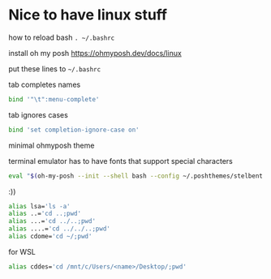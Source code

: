 # Nice to have linux stuff

how to reload bash 
`. ~/.bashrc`

install oh my posh
https://ohmyposh.dev/docs/linux


put these lines to `~/.bashrc`

tab completes names
```bash
bind '"\t":menu-complete'
```

tab ignores cases
```bash
bind 'set completion-ignore-case on'
```
minimal ohmyposh theme

terminal emulator has to have fonts that support special characters

```bash
eval "$(oh-my-posh --init --shell bash --config ~/.poshthemes/stelbent.minimal.omp.json)"
```

:))
```bash
alias lsa='ls -a'
alias ..='cd ..;pwd'
alias ...='cd ../..;pwd'
alias ....='cd ../../..;pwd'
alias cdome='cd ~/;pwd'
```
for WSL 
```bash
alias cddes='cd /mnt/c/Users/<name>/Desktop/;pwd'
```
